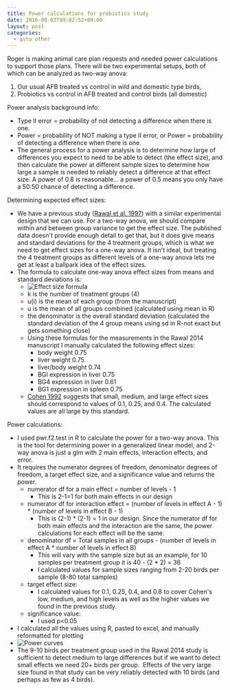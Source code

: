 ```yaml
---
title: Power calculations for probiotics study
date: 2016-08-03T09:02:52+00:00
layout: post
categories:
  - gsta other
---
```

Roger is making animal care plan requests and needed power calculations to support those plans. There will be two experimental setups, both of which can be analyzed as two-way anova:

  1. Our usual AFB treated vs control in wild and domestic type birds,
  2. Probiotics vs control in AFB treated and control birds (all domestic)

Power analysis background info:

  * Type II error = probability of not detecting a difference when there is one.
  * Power = probability of NOT making a type II error, or Power = probability of detecting a difference when there is one.
  * The general process for a power analysis is to determine how large of differences you expect to need to be able to detect (the effect size), and then calculate the power at different sample sizes to determine how large a sample is needed to reliably detect a difference at that effect size. A power of 0.8 is reasonable... a power of 0.5 means you only have a 50:50 chance of detecting a difference.

Determining expected effect sizes:

  * We have a previous study ([Rawal et al. 1997][1]) with a similar experimental design that we can use. For a two-way anova, we should compare within and between group variance to get the effect size. The published data doesn't provide enough detail to get that, but it does give means and standard deviations for the 4 treatment groups, which is what we need to get effect sizes for a one-way anova. It isn't ideal, but treating the 4 treatment groups as different levels of a one-way anova lets me get at least a ballpark idea of the effect sizes.
  * The formula to calculate one-way anova effect sizes from means and standard deviations is:
    * ![Effect size formula][image1]
    * k is the number of treatment groups (4)
    * u(i) is the mean of each group (from the manuscript)
    * u is the mean of all groups combined (calculated using mean in R)
    * the denominator is the overall standard deviation (calculated the standard deviation of the 4 group means using sd in R-not exact but gets something close)
    * Using these formulas for the measurements in the Rawal 2014 manuscript I manually calculated the following effect sizes:
      * body weight 0.75
      * liver weight 0.75
      * liver/body weight 0.74
      * BGI expression in liver 0.75
      * BG4 expression in liver 0.61
      * BG1 expression in spleen 0.75
    * [Cohen 1992][2] suggests that small, medium, and large effect sizes should correspond to values of 0.1, 0.25, and 0.4. The calculated values are all large by this standard.

Power calculations:

  * I used pwr.f2.test in R to calculate the power for a two-way anova. This is the tool for determining power in a generalized linear model, and 2-way anova is just a glm with 2 main effects, interaction effects, and error.
  * It requires the numerator degrees of freedom, denominator degrees of freedom, a target effect size, and a significance value and returns the power.
    * numerator df for a main effect = number of levels - 1
      * This is 2-1=1 for both main effects in our design
    * numerator df for interaction effect = (number of levels in effect A - 1) * (number of levels in effect B - 1)
      * This is (2-1) * (2-1) = 1 in our design. Since the numerator df for both main effects and the interaction are the same, the power calculations for each effect will be the same.
    * denominator df = Total samples in all groups - (number of levels in effect A * number of levels in effect B)
      * This will vary with the sample size but as an example, for 10 samples per treatment group it is 40 - (2 * 2) = 36
      * I calculated values for sample sizes ranging from 2-20 birds per sample (8-80 total samples)
    * target effect size:
      * I calculated values for 0.1, 0.25, 0.4, and 0.8 to cover Cohen's low, medium, and high levels as well as the higher values we found in the previous study.
    * significance value:
      * I used p<0.05
  * I calculated all the values using R, pasted to excel, and manually reformatted for plotting
  * ![Power curves][image2]
  * The 9-10 birds per treatment group used in the Rawal 2014 study is sufficient to detect medium to large differences but if we want to detect small effects we need 20+ birds per group.  Effects of the very large size found in that study can be very reliably detected with 10 birds (and perhaps as few as 4 birds).

[1]: http://doi.org/10.1016/j.rvsc.2014.06.008
[2]: http://dx.doi.org/10.1037/0033-2909.112.1.155
[image1]: {{site.image_path}}wp-content/uploads/2016/08/effectsizeformula.png
[image2]: {{site.image_path}}wp-content/uploads/2016/08/Power_curves.png
